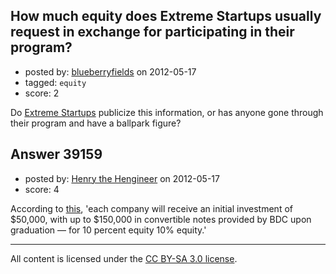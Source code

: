 ## How much equity does Extreme Startups usually request in exchange for participating in their program?

- posted by: [blueberryfields](https://stackexchange.com/users/-1/4544-blueberryfields) on 2012-05-17
- tagged: `equity`
- score: 2

Do [Extreme Startups][1] publicize this information, or has anyone gone through their program and have a ballpark figure?


  [1]: http://www.extremestartups.com/


## Answer 39159

- posted by: [Henry the Hengineer](https://stackexchange.com/users/-1/1692-henry-the-hengineer) on 2012-05-17
- score: 4

<p>According to <a href="http://techcrunch.com/2012/01/31/extreme-startups-launches-accelerator-with-7-million-in-funding-from-top-canadian-vcs/" rel="nofollow">this</a>, 'each company will receive an initial investment of $50,000, with up to $150,000 in convertible notes provided by BDC upon graduation — for 10 percent equity 10% equity.'</p>




---

All content is licensed under the [CC BY-SA 3.0 license](https://creativecommons.org/licenses/by-sa/3.0/).

